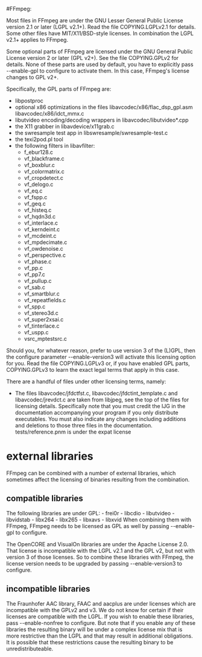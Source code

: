 #FFmpeg:

Most files in FFmpeg are under the GNU Lesser General Public License version 2.1
or later (LGPL v2.1+). Read the file COPYING.LGPLv2.1 for details. Some other
files have MIT/X11/BSD-style licenses. In combination the LGPL v2.1+ applies to
FFmpeg.

Some optional parts of FFmpeg are licensed under the GNU General Public License
version 2 or later (GPL v2+). See the file COPYING.GPLv2 for details. None of
these parts are used by default, you have to explicitly pass --enable-gpl to
configure to activate them. In this case, FFmpeg's license changes to GPL v2+.

Specifically, the GPL parts of FFmpeg are:

- libpostproc
- optional x86 optimizations in the files
  libavcodec/x86/flac_dsp_gpl.asm
  libavcodec/x86/idct_mmx.c
- libutvideo encoding/decoding wrappers in
  libavcodec/libutvideo*.cpp
- the X11 grabber in libavdevice/x11grab.c
- the swresample test app in
  libswresample/swresample-test.c
- the texi2pod.pl tool
- the following filters in libavfilter:
    - f_ebur128.c
    - vf_blackframe.c
    - vf_boxblur.c
    - vf_colormatrix.c
    - vf_cropdetect.c
    - vf_delogo.c
    - vf_eq.c
    - vf_fspp.c
    - vf_geq.c
    - vf_histeq.c
    - vf_hqdn3d.c
    - vf_interlace.c
    - vf_kerndeint.c
    - vf_mcdeint.c
    - vf_mpdecimate.c
    - vf_owdenoise.c
    - vf_perspective.c
    - vf_phase.c
    - vf_pp.c
    - vf_pp7.c
    - vf_pullup.c
    - vf_sab.c
    - vf_smartblur.c
    - vf_repeatfields.c
    - vf_spp.c
    - vf_stereo3d.c
    - vf_super2xsai.c
    - vf_tinterlace.c
    - vf_uspp.c
    - vsrc_mptestsrc.c

Should you, for whatever reason, prefer to use version 3 of the (L)GPL, then
the configure parameter --enable-version3 will activate this licensing option
for you. Read the file COPYING.LGPLv3 or, if you have enabled GPL parts,
COPYING.GPLv3 to learn the exact legal terms that apply in this case.

There are a handful of files under other licensing terms, namely:

* The files libavcodec/jfdctfst.c, libavcodec/jfdctint_template.c and
  libavcodec/jrevdct.c are taken from libjpeg, see the top of the files for
  licensing details. Specifically note that you must credit the IJG in the
  documentation accompanying your program if you only distribute executables.
  You must also indicate any changes including additions and deletions to
  those three files in the documentation.
  tests/reference.pnm is under the expat license


external libraries
==================

FFmpeg can be combined with a number of external libraries, which sometimes
affect the licensing of binaries resulting from the combination.

compatible libraries
--------------------

The following libraries are under GPL:
    - frei0r
    - libcdio
    - libutvideo
    - libvidstab
    - libx264
    - libx265
    - libxavs
    - libxvid
When combining them with FFmpeg, FFmpeg needs to be licensed as GPL as well by
passing --enable-gpl to configure.

The OpenCORE and VisualOn libraries are under the Apache License 2.0. That
license is incompatible with the LGPL v2.1 and the GPL v2, but not with
version 3 of those licenses. So to combine these libraries with FFmpeg, the
license version needs to be upgraded by passing --enable-version3 to configure.

incompatible libraries
----------------------

The Fraunhofer AAC library, FAAC and aacplus are under licenses which
are incompatible with the GPLv2 and v3. We do not know for certain if their
licenses are compatible with the LGPL.
If you wish to enable these libraries, pass --enable-nonfree to configure.
But note that if you enable any of these libraries the resulting binary will
be under a complex license mix that is more restrictive than the LGPL and that
may result in additional obligations. It is possible that these
restrictions cause the resulting binary to be unredistributeable.
